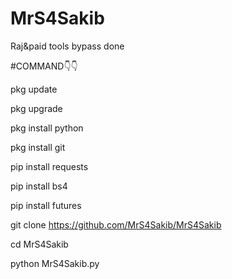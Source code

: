 # MrS4Sakib
Raj&amp;paid tools bypass done


#COMMAND👇👇

pkg update

pkg upgrade

pkg install python

pkg install git

pip install requests

pip install bs4

pip install futures

git clone https://github.com/MrS4Sakib/MrS4Sakib

cd MrS4Sakib

python MrS4Sakib.py
